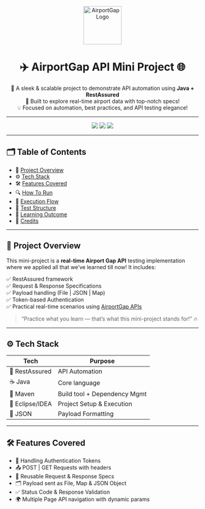 <p align="center">
  <img src="https://img.icons8.com/color/96/airport.png" alt="AirportGap Logo" width="100"/>
</p>

<h1 align="center">✈️ AirportGap API Mini Project 🌐</h1>

<p align="center">
  🚀 A sleek & scalable project to demonstrate API automation using <strong>Java + RestAssured</strong> <br/>
  📡 Built to explore real-time airport data with top-notch specs! <br/>
  💡 Focused on automation, best practices, and API testing elegance!
</p>

---

<p align="center">
  <img src="https://img.shields.io/badge/Automation-Java%20%7C%20RestAssured-blueviolet?style=for-the-badge&logo=java&logoColor=white"/>
  <img src="https://img.shields.io/badge/Level-Intermediate-green?style=for-the-badge"/>
  <img src="https://img.shields.io/badge/Made%20With-%E2%9D%A4%EF%B8%8F%20%26%20%F0%9F%94%A5-red?style=for-the-badge"/>
</p>

---

## 🗂️ Table of Contents
- 📌 [Project Overview](#project-overview)
- ⚙️ [Tech Stack](#tech-stack)
- 🛠️ [Features Covered](#features-covered)
- 🔍 [How To Run](#how-to-run)
- 🚀 [Execution Flow](#execution-flow)
- 🧪 [Test Structure](#test-structure)
- 🎯 [Learning Outcome](#learning-outcome)
- 🙌 [Credits](#credits)

---

## 📌 Project Overview

This mini-project is a **real-time Airport Gap API** testing implementation where we applied all that we’ve learned till now! It includes:

✅ RestAssured framework  
✅ Request & Response Specifications  
✅ Payload handling (File | JSON | Map)  
✅ Token-based Authentication  
✅ Practical real-time scenarios using [AirportGap APIs](https://airportgap.dev-tester.com/)  

> “Practice what you learn — that’s what this mini-project stands for!” 🔥

---

## ⚙️ Tech Stack

| Tech           | Purpose                      |
|----------------|------------------------------|
| 🧪 RestAssured | API Automation               |
| ☕ Java         | Core language                |
| 🧰 Maven        | Build tool + Dependency Mgmt |
| 📁 Eclipse/IDEA | Project Setup & Execution    |
| 📂 JSON         | Payload Formatting           |

---

## 🛠️ Features Covered

- 🔐 Handling Authentication Tokens  
- 📤 POST | GET Requests with headers  
- 🧾 Reusable Request & Response Specs  
- 🗂️ Payload sent as File, Map & JSON Object  
- ✅ Status Code & Response Validation  
- 🌍 Multiple Page API navigation with dynamic params




